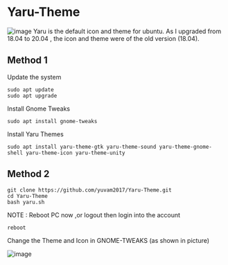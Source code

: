# Yaru-Theme
![image](https://user-images.githubusercontent.com/67573209/188067065-94a605dc-16d2-4b2b-8475-381f299db8d9.png)
Yaru is the default icon and theme for ubuntu. 
As I upgraded from 18.04 to 20.04 , the icon and theme were of the old version (18.04).

## Method 1
Update the system
 
    sudo apt update
    sudo apt upgrade

Install Gnome Tweaks
  
    sudo apt install gnome-tweaks
  
Install Yaru Themes
  
    sudo apt install yaru-theme-gtk yaru-theme-sound yaru-theme-gnome-shell yaru-theme-icon yaru-theme-unity
  
## Method 2

    git clone https://github.com/yuvam2017/Yaru-Theme.git
    cd Yaru-Theme
    bash yaru.sh

NOTE : Reboot PC now ,or logout then login into the account
      
    reboot

Change the Theme and Icon in GNOME-TWEAKS (as shown in picture)

![image](https://user-images.githubusercontent.com/67573209/188069295-2663d03b-54d0-4ff9-9bb4-3215c8a4e35e.png)

